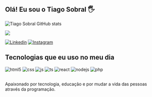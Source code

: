 ## Olá! Eu sou o Tiago Sobral 🖐️
  
 ![Tiago Sobral GitHub stats](https://github-readme-stats.vercel.app/api?username=tiaago-sobral&show_icons=true&theme=dracula&count_private=true)
 
 <a href="https://github.com/natgeo-wong">
    <img align="center" src="https://github-readme-stats.vercel.app/api/top-langs/?username=tiaago-sobral&theme=onedark&hide=jupyter%20notebook&layout=compact" />
   
  </a>

[![Linkedin](https://img.shields.io/badge/YouTube-FF0000?style=for-the-badge&logo=youtube&logoColor=white)](https://www.linkedin.com/in/tiago-sobral-a914b44b/)
[![Instagram](https://img.shields.io/badge/Instagram-E4405F?style=for-the-badge&logo=instagram&logoColor=white)](https://www.instagram.com/tiaago_sobral/)
 

## Tecnologias que eu uso no meu dia

<div style="display: inline_block">
  <img align="center" alt="html5" src="https://img.shields.io/badge/HTML5-E34F26?style=for-the-badge&logo=html5&logoColor=white" />
  <img align="center" alt="css" src="https://img.shields.io/badge/CSS3-1572B6?style=for-the-badge&logo=css3&logoColor=white" />
  <img align="center" alt="js" src="https://img.shields.io/badge/JavaScript-F7DF1E?style=for-the-badge&logo=javascript&logoColor=black" />
  <img align="center" alt="ts" src="https://img.shields.io/badge/TypeScript-007ACC?style=for-the-badge&logo=typescript&logoColor=white" />
  <img align="center" alt="react" src="https://img.shields.io/badge/React-20232A?style=for-the-badge&logo=react&logoColor=61DAFB" />
  <img align="center" alt="nodejs" src="https://img.shields.io/badge/Node.js-43853D?style=for-the-badge&logo=node.js&logoColor=white" />
  <img align="center" alt="php" src="https://img.shields.io/badge/PHP-777BB4?style=for-the-badge&logo=php&logoColor=white" />
</div><br/>

Apaixonado por tecnologia, educação e por mudar a vida das pessoas através da programação.
 
<div> 
